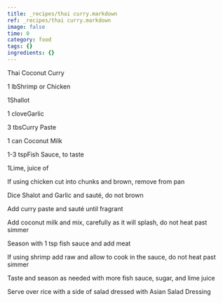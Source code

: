 ```yaml
---
title: _recipes/thai curry.markdown
ref: _recipes/thai curry.markdown
image: false
time: 0
category: food
tags: {}
ingredients: {}
---
```

Thai Coconut Curry

1 lbShrimp or Chicken

1Shallot

1 cloveGarlic

3 tbsCurry Paste

1 can Coconut Milk

1-3 tspFish Sauce, to taste

1Lime, juice of

If using chicken cut into chunks and brown, remove from pan

Dice Shalot and Garlic and sauté, do not brown

Add curry paste and sauté until fragrant

Add coconut milk and mix, carefully as it will splash, do not heat past
simmer

Season with 1 tsp fish sauce and add meat

If using shrimp add raw and allow to cook in the sauce, do not heat past
simmer

Taste and season as needed with more fish sauce, sugar, and lime juice

Serve over rice with a side of salad dressed with Asian Salad Dressing

